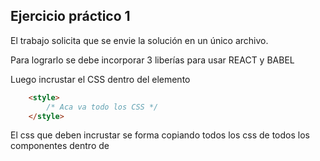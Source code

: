 ## Ejercicio práctico 1 

El trabajo solicita que se envie la solución en un único archivo.

Para lograrlo se debe incorporar 3 liberías para usar REACT y BABEL

Luego incrustar el CSS dentro del elemento 
```html
    <style>
        /* Aca va todo los CSS */
    </style>
```

El css que deben incrustar se forma copiando todos los css de todos los componentes dentro de **<style>**

y el código JSX con la etiqueta  **<script>**

```html
    <script type="text/babel">
        /* Aca va todo el código de JSX (sin importación ni exportación) */
    </script>
```

El código jsx que se debe incrustar se forma copiando todos los archivos jsx que se utilizaron eliminando toda referencia a importación o exportación dentro de *style*

Un observación extra...

Cuando realizamos un componente que mantine un estado (como es este caso) hay que importar la función **useState** para ello se usa la expresion **import { useState } from './React'** cosa que no se puede hacer ya que eliminamos toda importación

Para resolver este problema debe colocarse como primera linea del codigo javascript la expresion **const {useState} = React** que cúmple la misma función que la importación 

Le dejo un archivo que se puede usar como base para realizar la conversion. 

[Ver código de la **plantilla**](https://github.com/AlejandroDiBattista/AP4-ReactJS/blob/main/clase-04/plantilla.html)

